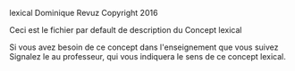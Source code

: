 lexical
Dominique Revuz Copyright 2016

Ceci est le fichier par default de description du Concept lexical

Si vous avez besoin de ce concept dans l'enseignement que vous suivez
 Signalez le au professeur, qui vous indiquera le sens de ce concept lexical.
